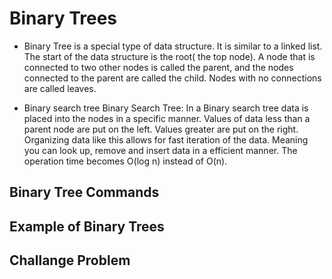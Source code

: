 # Binary Trees
- Binary Tree is a special type of data structure. It is similar to a linked list. The start of the data structure  is the root( the top node). A node that is connected to two other nodes is called the parent, and the nodes connected to the parent are called the child. Nodes with no connections are called leaves. 


- Binary search tree Binary Search Tree: 
In a Binary search tree data is placed into the nodes in a specific manner.  Values of data less than a parent node are put on the left. Values greater are put on the right. Organizing data like this allows for fast iteration of the data.  Meaning you can look up, remove and insert data in a efficient manner. The operation time becomes O(log n) instead of O(n).



## Binary Tree Commands
## Example of Binary Trees
## Challange Problem 

